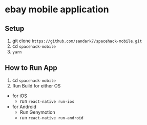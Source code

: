 # ebay mobile application

## Setup

1. git clone `https://github.com/sandark7/spacehack-mobile.git`
2. cd `spacehack-mobile`
3. `yarn`

## How to Run App

1. cd `spacehack-mobile`
2. Run Build for either OS
  * for iOS
    * run `react-native run-ios`
  * for Android
    * Run Genymotion
    * run `react-native run-android`
